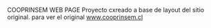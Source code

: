 COOPRINSEM WEB PAGE
Proyecto cxreado a base de layout del sitio original.
para ver el original www.cooprinsem.cl
